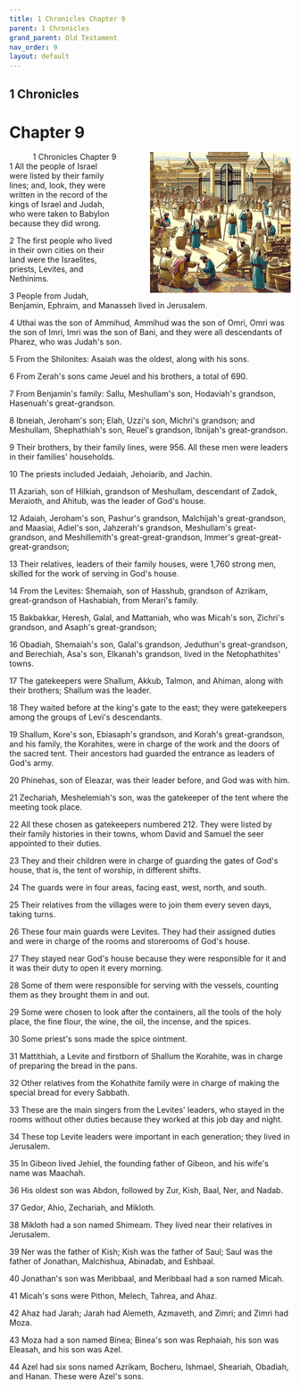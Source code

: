```yaml
---
title: 1 Chronicles Chapter 9
parent: 1 Chronicles
grand_parent: Old Testament
nav_order: 9
layout: default
---
```


## 1 Chronicles

# Chapter 9

<div style="clear: both; text-align: right;">
    <div style="max-width: 50%; height: auto; float: right; margin: 0 0 10px 10px; padding-left: 10%;">
        <img src="/assets/Image/1 Chronicles/500/9.jpg" alt="1 Chronicles Chapter 9" class="chapter-image">
    </div>
    <figcaption style="font-size: 14px; text-align: right;">1 Chronicles Chapter 9</figcaption>
</div>
1 All the people of Israel were listed by their family lines; and, look, they were written in the record of the kings of Israel and Judah, who were taken to Babylon because they did wrong.

2 The first people who lived in their own cities on their land were the Israelites, priests, Levites, and Nethinims.

3 People from Judah, Benjamin, Ephraim, and Manasseh lived in Jerusalem.

4 Uthai was the son of Ammihud, Ammihud was the son of Omri, Omri was the son of Imri, Imri was the son of Bani, and they were all descendants of Pharez, who was Judah's son.

5 From the Shilonites: Asaiah was the oldest, along with his sons.

6 From Zerah's sons came Jeuel and his brothers, a total of 690.

7 From Benjamin's family: Sallu, Meshullam's son, Hodaviah's grandson, Hasenuah's great-grandson.

8 Ibneiah, Jeroham's son; Elah, Uzzi's son, Michri's grandson; and Meshullam, Shephathiah's son, Reuel's grandson, Ibnijah's great-grandson.

9 Their brothers, by their family lines, were 956. All these men were leaders in their families' households.

10 The priests included Jedaiah, Jehoiarib, and Jachin.

11 Azariah, son of Hilkiah, grandson of Meshullam, descendant of Zadok, Meraioth, and Ahitub, was the leader of God's house.

12 Adaiah, Jeroham's son, Pashur's grandson, Malchijah's great-grandson, and Maasiai, Adiel's son, Jahzerah's grandson, Meshullam's great-grandson, and Meshillemith's great-great-grandson, Immer's great-great-great-grandson;

13 Their relatives, leaders of their family houses, were 1,760 strong men, skilled for the work of serving in God's house.

14 From the Levites: Shemaiah, son of Hasshub, grandson of Azrikam, great-grandson of Hashabiah, from Merari's family.

15 Bakbakkar, Heresh, Galal, and Mattaniah, who was Micah's son, Zichri's grandson, and Asaph's great-grandson;

16 Obadiah, Shemaiah's son, Galal's grandson, Jeduthun's great-grandson, and Berechiah, Asa's son, Elkanah's grandson, lived in the Netophathites' towns.

17 The gatekeepers were Shallum, Akkub, Talmon, and Ahiman, along with their brothers; Shallum was the leader.

18 They waited before at the king's gate to the east; they were gatekeepers among the groups of Levi's descendants.

19 Shallum, Kore's son, Ebiasaph's grandson, and Korah's great-grandson, and his family, the Korahites, were in charge of the work and the doors of the sacred tent. Their ancestors had guarded the entrance as leaders of God's army.

20 Phinehas, son of Eleazar, was their leader before, and God was with him.

21 Zechariah, Meshelemiah's son, was the gatekeeper of the tent where the meeting took place.

22 All these chosen as gatekeepers numbered 212. They were listed by their family histories in their towns, whom David and Samuel the seer appointed to their duties.

23 They and their children were in charge of guarding the gates of God's house, that is, the tent of worship, in different shifts.

24 The guards were in four areas, facing east, west, north, and south.

25 Their relatives from the villages were to join them every seven days, taking turns.

26 These four main guards were Levites. They had their assigned duties and were in charge of the rooms and storerooms of God's house.

27 They stayed near God's house because they were responsible for it and it was their duty to open it every morning.

28 Some of them were responsible for serving with the vessels, counting them as they brought them in and out.

29 Some were chosen to look after the containers, all the tools of the holy place, the fine flour, the wine, the oil, the incense, and the spices.

30 Some priest's sons made the spice ointment.

31 Mattithiah, a Levite and firstborn of Shallum the Korahite, was in charge of preparing the bread in the pans.

32 Other relatives from the Kohathite family were in charge of making the special bread for every Sabbath.

33 These are the main singers from the Levites' leaders, who stayed in the rooms without other duties because they worked at this job day and night.

34 These top Levite leaders were important in each generation; they lived in Jerusalem.

35 In Gibeon lived Jehiel, the founding father of Gibeon, and his wife's name was Maachah.

36 His oldest son was Abdon, followed by Zur, Kish, Baal, Ner, and Nadab.

37 Gedor, Ahio, Zechariah, and Mikloth.

38 Mikloth had a son named Shimeam. They lived near their relatives in Jerusalem.

39 Ner was the father of Kish; Kish was the father of Saul; Saul was the father of Jonathan, Malchishua, Abinadab, and Eshbaal.

40 Jonathan's son was Meribbaal, and Meribbaal had a son named Micah.

41 Micah's sons were Pithon, Melech, Tahrea, and Ahaz.

42 Ahaz had Jarah; Jarah had Alemeth, Azmaveth, and Zimri; and Zimri had Moza.

43 Moza had a son named Binea; Binea's son was Rephaiah, his son was Eleasah, and his son was Azel.

44 Azel had six sons named Azrikam, Bocheru, Ishmael, Sheariah, Obadiah, and Hanan. These were Azel's sons.



